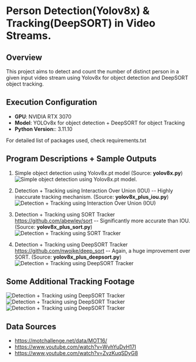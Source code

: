 # Person Detection(Yolov8x) & Tracking(DeepSORT) in Video Streams.

## Overview
This project aims to detect and count the number of distinct person in a given input video stream using Yolov8x for object detection and DeepSORT object tracking.

## Execution Configuration
- **GPU**: NVIDIA RTX 3070
- **Model**: YOLOv8x for object detection + DeepSORT for object Tracking
- **Python Version:**: 3.11.10

For detailed list of packages used, check requirements.txt

## Program Descriptions + Sample Outputs

1. Simple object detection using Yolov8x.pt model (Source: **yolov8x.py**)
    ![Simple object detection using Yolov8x.pt model.](https://github.com/insp7/cv-proj3/blob/master/gifs/1Person.gif)

2. Detection + Tracking using Interaction Over Union (IOU) -- Highly inaccurate tracking mechanism. (Source: **yolov8x_plus_iou.py**)
    ![Detection + Tracking using Interaction Over Union (IOU)](https://github.com/insp7/cv-proj3/blob/master/gifs/moti16-01-iou.gif)

3. Detection + Tracking using SORT Tracker https://github.com/abewley/sort -- Significantly more accurate than IOU. (Source: **yolov8x_plus_sort.py**)
    ![Detection + Tracking using SORT Tracker](https://github.com/insp7/cv-proj3/blob/master/gifs/moti16-01-SORT.gif)

4. Detection + Tracking using DeepSORT Tracker https://github.com/nwojke/deep_sort -- Again, a huge improvement over SORT. (Source: **yolov8x_plus_deepsort.py**)
    ![Detection + Tracking using DeepSORT Tracker](https://github.com/insp7/cv-proj3/blob/master/gifs/1Person.gif)

## Some Additional Tracking Footage
![Detection + Tracking using DeepSORT Tracker](https://github.com/insp7/cv-proj3/blob/master/gifs/1Person.gif)
![Detection + Tracking using DeepSORT Tracker](https://github.com/insp7/cv-proj3/blob/master/gifs/1Person.gif)
![Detection + Tracking using DeepSORT Tracker](https://github.com/insp7/cv-proj3/blob/master/gifs/1Person.gif)

## Data Sources
- https://motchallenge.net/data/MOT16/
- https://www.youtube.com/watch?v=WvhYuDvH17I
- https://www.youtube.com/watch?v=ZvzKuqSDyG8

